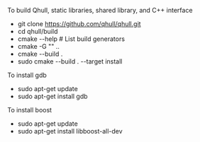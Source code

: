   To build Qhull, static libraries, shared library, and C++ interface
  - git clone https://github.com/qhull/qhull.git
  - cd qhull/build
  - cmake --help  # List build generators
  - cmake -G "<generator>" ..   
  - cmake --build .
  - sudo cmake --build . --target install
  
  
  To install gdb
  - sudo apt-get update
  - sudo apt-get install gdb
  
  To install boost
  - sudo apt-get update
  - sudo apt-get install libboost-all-dev